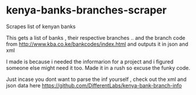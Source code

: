 # kenya-banks-branches-scraper
Scrapes list of kenyan banks

This gets a list of banks , their respective branches .. and the branch code from http://www.kba.co.ke/bankcodes/index.html and outputs it in json and  xml

I made is because i needed the informarion for a project and i figured someone else might need it too. Made it in a rush so excuse the funky code.

Just incase you dont want to parse the inf yourself , check out the xml and json data here https://github.com/DifferentLabs/kenya-bank-branch-info
